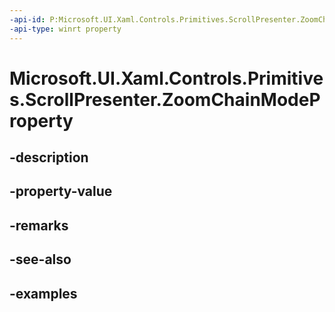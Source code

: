 ```yaml
---
-api-id: P:Microsoft.UI.Xaml.Controls.Primitives.ScrollPresenter.ZoomChainModeProperty
-api-type: winrt property
---
```


# Microsoft.UI.Xaml.Controls.Primitives.ScrollPresenter.ZoomChainModeProperty

<!--
public static Windows.UI.Xaml.DependencyProperty ZoomChainModeProperty { get; }
-->


## -description

## -property-value

## -remarks

## -see-also

## -examples


